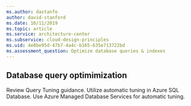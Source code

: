 ```yaml
---
ms.author: dastanfo
author: david-stanford
ms.date: 10/11/2019
ms.topic: article
ms.service: architecture-center
ms.subservice: cloud-design-principles
ms.uid: 4e8be95d-47b7-4a4c-b165-635e713722bd
ms.assessment_question: Optimize database queries & indexes
---
```

## Database query optimimization

Review Query Tuning guidance. Utilize automatic tuning in Azure SQL Database. Use Azure Managed Database Services for automatic tuning.
